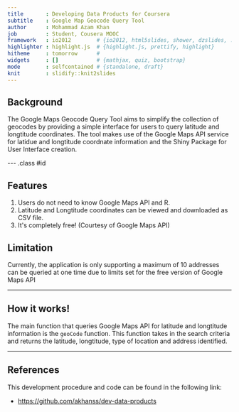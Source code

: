 ```yaml
---
title       : Developing Data Products for Coursera
subtitle    : Google Map Geocode Query Tool
author      : Mohammad Azam Khan
job         : Student, Cousera MOOC
framework   : io2012        # {io2012, html5slides, shower, dzslides, ...}
highlighter : highlight.js  # {highlight.js, prettify, highlight}
hitheme     : tomorrow      # 
widgets     : []            # {mathjax, quiz, bootstrap}
mode        : selfcontained # {standalone, draft}
knit        : slidify::knit2slides
---
```


## Background

The Google Maps Geocode Query Tool aims to simplify the collection of geocodes by providing a simple interface for users to query latitude and longtitude coordinates. The tool makes use of the Google Maps API service for latidue and longtitude coordnate information and the Shiny Package for User Interface creation.

--- .class #id 

## Features
1. Users do not need to know Google Maps API and R.
2. Latitude and Longtitude coordinates can be viewed and downloaded as CSV file.<br>
3. It's completely free! (Courtesy of Google Maps API)

## Limitation
Currently, the application is only supporting a maximum of 10 addresses can be queried at one time due to limits set for the free version of Google Maps API

---

## How it works!
The main function that queries Google Maps API for latitude and longtitude information is the <code>geoCode</code> function. This function takes in the search criteria and returns the latitude, longtitude, type of location and address identified.

---
## References
This development procedure and code can be found in the following link:
* https://github.com/akhanss/dev-data-products



